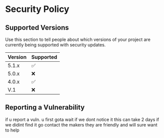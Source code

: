 # Security Policy

## Supported Versions

Use this section to tell people about which versions of your project are
currently being supported with security updates.

| Version | Supported          |
| ------- | ------------------ |
| 5.1.x   | :white_check_mark: |
| 5.0.x   | :x:                |
| 4.0.x   | :white_check_mark: |
| V.1  | :x:                |

## Reporting a Vulnerability

if u report a vuln. u first gota wait if we dont notice it this can take 2 days 
if we didint find it go contact the makers they are friendly and will sure want to help

